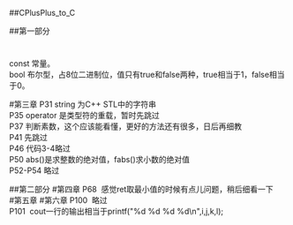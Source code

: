 ##CPlusPlus_to_C </br>

##第一部分
#
const  常量。</br>
bool   布尔型，占8位二进制位，值只有true和false两种，true相当于1，false相当于0。</br>

#第三章
P31  string 为C++ STL中的字符串</br>
P35  operator 是类型符的重载，暂时先跳过</br>
P37  判断素数，这个应该能看懂，更好的方法还有很多，日后再细教</br>
P41  先跳过</br>
P46  代码3-4略过</br>
P50  abs()是求整数的绝对值，fabs()求小数的绝对值</br>
P52-P54  略过</br>

##第二部分
#第四章
P68  感觉ret取最小值的时候有点儿问题，稍后细看一下</br>
#第五章
#第六章
P100  略过</br>
P101  cout一行的输出相当于printf("%d %d %d %d\n",i,j,k,l);</br>

